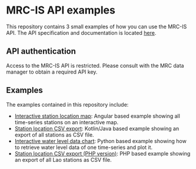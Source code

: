 # MRC-IS API examples

This repository contains 3 small examples of how you can use the MRC-IS API. The API specification and documentation is located [here](https://api.mrcmekong.org/swagger-ui).

## API authentication

Access to the MRC-IS API is restricted. Please consult with the MRC data manager to obtain a required API key.

## Examples

The examples contained in this repository include:

- [Interactive station location map](./api-to-location-map/README.md): Angular based example showing all time-series stations on an interactive map. 
- [Station location CSV export](./api-to-csv-cli/README.md): Kotlin/Java based example showing an export of all stations as CSV file.
- [Interactive water level data chart](./api-to-chart/README.md): Python based example showing how to retrieve water level data of one time-series and plot it.
- [Station location CSV export (PHP version)](./api-to-csv-php/README.md): PHP based example showing an export of all Lao stations as CSV file.

